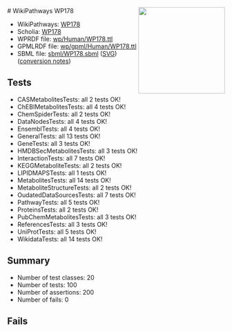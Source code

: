 <img style="float: right; width: 200px" src="../logo.png" />
# WikiPathways WP178

* WikiPathways: [WP178](https://identifiers.org/wikipathways:WP178)
* Scholia: [WP178](https://scholia.toolforge.org/wikipathways/WP178)
* WPRDF file: [wp/Human/WP178.ttl](../wp/Human/WP178.ttl)
* GPMLRDF file: [wp/gpml/Human/WP178.ttl](../wp/gpml/Human/WP178.ttl)
* SBML file: [sbml/WP178.sbml](../sbml/WP178.sbml) ([SVG](../sbml/WP178.svg)) ([conversion notes](../sbml/WP178.txt))

## Tests
* CASMetabolitesTests: all 2 tests OK!
* ChEBIMetabolitesTests: all 4 tests OK!
* ChemSpiderTests: all 2 tests OK!
* DataNodesTests: all 4 tests OK!
* EnsemblTests: all 4 tests OK!
* GeneralTests: all 13 tests OK!
* GeneTests: all 3 tests OK!
* HMDBSecMetabolitesTests: all 3 tests OK!
* InteractionTests: all 7 tests OK!
* KEGGMetaboliteTests: all 2 tests OK!
* LIPIDMAPSTests: all 1 tests OK!
* MetabolitesTests: all 14 tests OK!
* MetaboliteStructureTests: all 2 tests OK!
* OudatedDataSourcesTests: all 7 tests OK!
* PathwayTests: all 5 tests OK!
* ProteinsTests: all 2 tests OK!
* PubChemMetabolitesTests: all 3 tests OK!
* ReferencesTests: all 3 tests OK!
* UniProtTests: all 5 tests OK!
* WikidataTests: all 14 tests OK!


## Summary

* Number of test classes: 20
* Number of tests: 100
* Number of assertions: 200
* Number of fails: 0

## Fails


